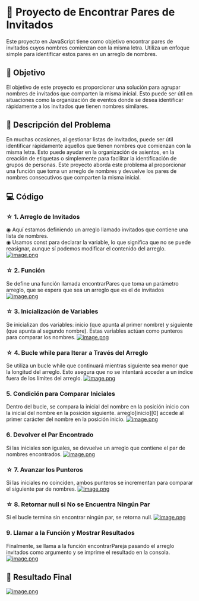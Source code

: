 # 🎉 Proyecto de Encontrar Pares de Invitados

Este proyecto en JavaScript tiene como objetivo encontrar pares de invitados cuyos nombres comienzan con la misma letra. Utiliza un enfoque simple para identificar estos pares en un arreglo de nombres.

## 🎯 Objetivo

El objetivo de este proyecto es proporcionar una solución para agrupar nombres de invitados que comparten la misma inicial. Esto puede ser útil en situaciones como la organización de eventos donde se desea identificar rápidamente a los invitados que tienen nombres similares.

## 📜 Descripción del Problema

En muchas ocasiones, al gestionar listas de invitados, puede ser útil identificar rápidamente aquellos que tienen nombres que comienzan con la misma letra. Esto puede ayudar en la organización de asientos, en la creación de etiquetas o simplemente para facilitar la identificación de grupos de personas. Este proyecto aborda este problema al proporcionar una función que toma un arreglo de nombres y devuelve los pares de nombres consecutivos que comparten la misma inicial.

## 💻 Código
### ☆ 1. Arreglo de Invitados
◉ Aquí estamos definiendo un arreglo llamado invitados que contiene una lista de nombres.  
◉ Usamos const para declarar la variable, lo que significa que no se puede reasignar, aunque sí podemos modificar el contenido del arreglo.
[![image.png](https://i.postimg.cc/3Jt8hP90/image.png)](https://postimg.cc/ppnbYcwP)

### ☆ 2. Función
Se define una función llamada encontrarPares que toma un parámetro arreglo, que se espera que sea un arreglo que es el de invitados
[![image.png](https://i.postimg.cc/3wvYgWh2/image.png)](https://postimg.cc/06PTvkbN)

### ☆ 3. Inicialización de Variables
Se inicializan dos variables: inicio (que apunta al primer nombre) y siguiente (que apunta al segundo nombre). Estas variables actúan como punteros para comparar los nombres.
[![image.png](https://i.postimg.cc/JnxgJWsb/image.png)](https://postimg.cc/ygJv4tXd)

### ☆ 4. Bucle while para Iterar a Través del Arreglo
Se utiliza un bucle while que continuará mientras siguiente sea menor que la longitud del arreglo. Esto asegura que no se intentará acceder a un índice fuera de los límites del arreglo.
[![image.png](https://i.postimg.cc/ZnDM7FFn/image.png)](https://postimg.cc/kRKsDSHP)

### 5. Condición para Comparar Iniciales
Dentro del bucle, se compara la inicial del nombre en la posición inicio con la inicial del nombre en la posición siguiente.
arreglo[inicio][0] accede al primer carácter del nombre en la posición inicio.
[![image.png](https://i.postimg.cc/y6ft8s4K/image.png)](https://postimg.cc/0rwctgyX)

### 6. Devolver el Par Encontrado
Si las iniciales son iguales, se devuelve un arreglo que contiene el par de nombres encontrados.
[![image.png](https://i.postimg.cc/mg95j9cZ/image.png)](https://postimg.cc/jDscdLQB)

### ☆ 7. Avanzar los Punteros
Si las iniciales no coinciden, ambos punteros se incrementan para comparar el siguiente par de nombres.
[![image.png](https://i.postimg.cc/wvq49bw3/image.png)](https://postimg.cc/bG59TLcj)

### ☆ 8. Retornar null si No se Encuentra Ningún Par
Si el bucle termina sin encontrar ningún par, se retorna null.
[![image.png](https://i.postimg.cc/qqY1XB4C/image.png)](https://postimg.cc/dZ2RJY7q)

### 9. Llamar a la Función y Mostrar Resultados
Finalmente, se llama a la función encontrarPareja pasando el arreglo invitados como argumento y se imprime el resultado en la consola.
[![image.png](https://i.postimg.cc/5NhPXtsh/image.png)](https://postimg.cc/3dZj6351)

## 🔎 Resultado Final 
[![image.png](https://i.postimg.cc/CxbckVtz/image.png)](https://postimg.cc/0z2G1h9s)


